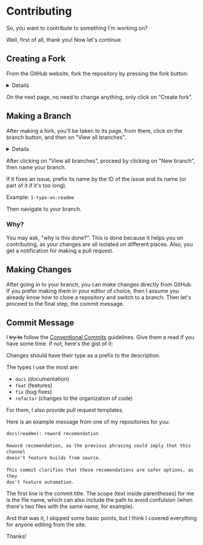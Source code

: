 # Contributing

So, you want to contribute to something I'm working on?

Well, first of all, thank you! Now let's continue.

## Creating a Fork

From the GitHub website, fork the repository by pressing the fork button:

<details>

![A screenshot showing the "Fork" lunk on GitHub, accessible from the first tab "Code". It shows the repository Smartparens, which introduces a mode for structural editing in Emacs.](../images/forking.png)
</details>

On the next page, no need to change anything, only click on "Create fork".

## Making a Branch

After making a fork, you'll be taken to its page, from there, click on the branch button, and then on "View all branches".

<details>

![A screenshot on the same tab, "Code", but now on the fork repository, which the user is automatically taken to. On this page, the button labelled "master branch" was pressed, which shows a drop down menu. On this menu, one should navigate to the link "View all branches" to proceed.](../images/branching.png)
</details>

After clicking on "View all branches", proceed by clicking on "New branch", then name your branch.

If it fixes an issue, prefix its name by the ID of the issue and its name (or part of it if it's too long).

Example: `1-typo-on-readme`

Then navigate to your branch.

### Why?

You may ask, "why is this done?". This is done because it helps you on contributing, as your changes are all isolated on different places. Also, you get a notification for making a pull request.

## Making Changes

After going in to your branch, you can make changes directly from GitHub. If you prefer making them in your editor of choice, then I assume you already know how to clone a repository and switch to a branch. Then let's proceed to the final step, the commit message.

## Commit Message

I ~~try to~~ follow the [Conventional Commits](https://www.conventionalcommits.org/en/v1.0.0/) guidelines. Give them a read if you have some time. If not, here's the gist of it:

Changes should have their type as a prefix to the description.

The types I use the most are:

- `docs` (documentation)
- `feat` (features)
- `fix` (bug fixes)
- `refactor` (changes to the organization of code)

For them, I also provide pull request templates.

Here is an example message from one of my repositories for you:

```text
docs(readme): reword recomendation

Reword recomendation, as the previous phrasing could imply that this channel
doesn't feature builds from source.

This commit clarifies that these recomendations are safer options, as they
don't feature automation.
```

The first line is the commit title. The scope (text inside parentheses) for me is the file name, which can also include the path to avoid confulsion (when there's two files with the same name, for example).

And that was it, I skipped some basic points, but I think I covered everything for anyone editing from the site.

Thanks!
